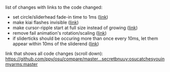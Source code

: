 list of changes with links to the code changed:
- set circle/sliderhead fade-in time to 1ms ([link](https://github.com/secretbnuuy/osucatchesyouinmyarms/commit/e938213f942fe41095a384e144df94aba8e17ad1))
- make kiai flashes invisible ([link](https://github.com/secretbnuuy/osucatchesyouinmyarms/commit/df686140ec3413b03082222dbd008f466214fe44))
- make cursor-ripple start at full size instead of growing ([link](https://github.com/secretbnuuy/osucatchesyouinmyarms/commit/9dcc061a925ddfe9494e651dbf09acb087273c4c))
- remove fail animation's rotation/scaling ([link](https://github.com/secretbnuuy/osucatchesyouinmyarms/commit/afe66b27f41dfe1e24c3f6f1801f53d55ccc7301))
- if sliderticks should be occuring more than once every 10ms, let them appear within 10ms of the sliderend ([link](https://github.com/secretbnuuy/osucatchesyouinmyarms/commit/7a1cd29b34d0fa637348663ebb4713f690aa0327))

link that shows all code changes (scroll down): https://github.com/ppy/osu/compare/master...secretbnuuy:osucatchesyouinmyarms:master
